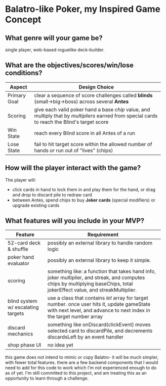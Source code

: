 # Balatro-like Poker, my Inspired Game Concept

## What genre will your game be?

single player, web-based roguelike deck-builder.

## What are the objectives/scores/win/lose conditions?

| Aspect | Design Choice |
|--------|--------------|
| Primary Goal | clear a sequence of score challenges called **blinds** (small&rarr;big&rarr;boss) across several **Antes** |
| Scoring | give each valid poker hand a base *chip* value, and multiply that by *multipliers* earned from special cards to reach the Blind's target score |
| Win State | reach every Blind score in all Antes of a run |
| Lose State | fail to hit target score within the allowed number of hands *or* run out of "lives" (chips) |

## How will the player interact with the game?

The player will:
* click cards in hand to lock them in and play them for the hand, or drag and drop to discard pile to redraw card
* between Antes, spend chips to buy **Joker cards** (special modifiers) or upgrade existing cards

## What features will you include in your MVP?

| Feature | Requirement |
|--------|-------|
| 52-card deck & shuffle | possibly an external library to handle random logic || card & joker models | two respecive classes for card and joker, stored in a *Map* object. going to steal some online images of cards to use |
| poker hand evaluator | possibly an external library to keep it simple. |
| scoring | something like: a function that takes hand info, joker multiplier, and streak, and computes chips by multiplying baseChips, total jokerEffect value, and streakMultiplier. |
| blind system w/ escalating targets | use a class that contains *let* array for target number. once user hits it, update gameState with next level, and advance to next index in the target number array |
| discard mechanics | something like onDiscard(clickEvent) moves selected card to discardPile, and decrements discardsLeft by an event handler |
| shop phase UI | no idea yet |

this game does not intend to mimic or copy Balatro- it will be much simpler, with fewer total features. there are a few backend components that I would need to add for this code to work which I'm not experienced enough to do as of yet. I'm still committed to this project, and am treating this as an opportunity to learn through a challenge.
